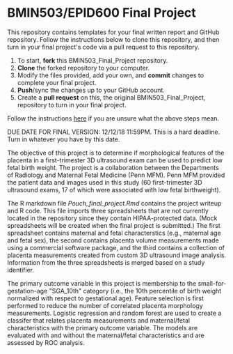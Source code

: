 # BMIN503/EPID600 Final Project

This repository contains templates for your final written report and GitHub repository. Follow the instructions below to clone this repository, and then turn in your final project's code via a pull request to this repository.

1. To start, **fork** this BMIN503_Final_Project repository.
1. **Clone** the forked repository to your computer.
1. Modify the files provided, add your own, and **commit** changes to complete your final project.
1. **Push**/sync the changes up to your GitHub account.
1. Create a **pull request** on this, the original BMIN503_Final_Project, repository to turn in your final project.

Follow the instructions [here][forking] if you are unsure what the above steps mean.

DUE DATE FOR FINAL VERSION: 12/12/18 11:59PM. This is a hard deadline. Turn in whatever you have by this date.


<!-- Links -->
[forking]: https://guides.github.com/activities/forking/

The objective of this project is to determine if morphological features of the placenta in a first-trimester 3D ultrasound exam can be used to predict low fetal birth weight. The project is a collaboration between the Departments of Radiology and Maternal Fetal Medicine (Penn MFM). Penn MFM provided the patient data and images used in this study (60 first-trimester 3D ultrasound exams, 17 of which were associated with low fetal birthweight).

The R markdown file _Pouch_final_project.Rmd_ contains the project writeup and R code. This file imports three spreadsheets that are not currently located in the repository since they contain HIPAA-protected data. (Mock spreadsheets will be created when the final project is submitted.) The first spreadsheet contains maternal and fetal characterstics (e.g., maternal age and fetal sex), the second contains placenta volume measurements made using a commercial software package, and the third contains a collection of placenta measurements created from custom 3D ultrasound image analysis. Information from the three spreadsheets is merged based on a study identifier. 

The primary outcome variable in this project is membership to the small-for-gestation-age "SGA_10th" category (i.e., the 10th percentile of birth weight normalized with respect to gestational age). Feature selection is first performed to reduce the number of correlated placenta morphology measurements. Logistic regression and random forest are used to create a classifer that relates placenta measurements and maternal/fetal characteristics with the primary outcome variable. The models are evaluated with and without the maternal/fetal characteristics and are assessed by ROC analysis.
